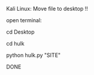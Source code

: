 Kali Linux:
Move file to desktop !!

open terminal:



cd Desktop

cd hulk

python hulk.py "SITE"




DONE
